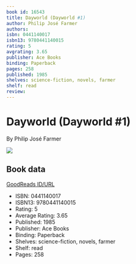 ```yaml
---
book id: 16543
title: Dayworld (Dayworld #1)
author: Philip José Farmer
authors: 
isbn: 0441140017
isbn13: 9780441140015
rating: 5
avgrating: 3.65
publisher: Ace Books
binding: Paperback
pages: 258
published: 1985
shelves: science-fiction, novels, farmer
shelf: read
review: 
---
```


# Dayworld (Dayworld #1)

By Philip José Farmer

![](https://i.gr-assets.com/images/S/compressed.photo.goodreads.com/books/1332736958l/16543.jpg)

## Book data

[GoodReads ID/URL](https://www.goodreads.com/book/show/16543)

- ISBN: 0441140017
- ISBN13: 9780441140015
- Rating: 5
- Average Rating: 3.65
- Published: 1985
- Publisher: Ace Books
- Binding: Paperback
- Shelves: science-fiction, novels, farmer
- Shelf: read
- Pages: 258

